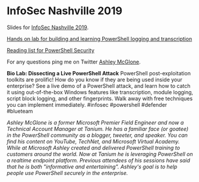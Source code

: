 # InfoSec Nashville 2019

Slides for [InfoSec Nashville 2019](https://issa-midtn.wildapricot.org/Infosec-About).

[Hands on lab for building and learning PowerShell logging and transcription](https://github.com/GoateePFE/PowerShellSummit2019)

[Reading list for PowerShell Security](http://aka.ms/pssec)

For any questions ping me on Twitter [Ashley McGlone](https://twitter.com/GoateePFE).

**Bio Lab: Dissecting a Live PowerShell Attack**
PowerShell post-exploitation toolkits are prolific! How do you know if they are being used inside your enterprise? See a live demo of a PowerShell attack, and learn how to catch it using out-of-the-box Windows features like transcription, module logging, script block logging, and other fingerprints. Walk away with free techniques you can implement immediately. #infosec #powershell #defender #blueteam

_Ashley McGlone is a former Microsoft Premier Field Engineer and now a Technical Account Manager at Tanium. He has a familiar face (or goatee) in the PowerShell community as a blogger, tweeter, and speaker. You can find his content on YouTube, TechNet, and Microsoft Virtual Academy. While at Microsoft Ashley created and delivered PowerShell training to customers around the world. Now at Tanium he is leveraging PowerShell on a realtime endpoint platform. Previous attendees of his sessions have said that he is both "informative and entertaining".  Ashley's goal is to help people use PowerShell securely in the enterprise._
